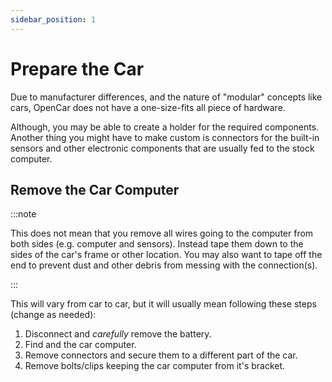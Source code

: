 ```yaml
---
sidebar_position: 1
---
```


# Prepare the Car

Due to manufacturer differences, and the nature of "modular" concepts like cars, OpenCar does not have a one-size-fits all piece of hardware.

Although, you may be able to create a holder for the required components. Another thing you might have to make custom is connectors for the built-in sensors and other electronic components that are usually fed to the stock computer.

## Remove the Car Computer

:::note

This does not mean that you remove all wires going to the computer from both sides (e.g. computer and sensors). Instead tape them down to the sides of the car's frame or other location. You may also want to tape off the end to prevent dust and other debris from messing with the connection(s).

:::

This will vary from car to car, but it will usually mean following these steps (change as needed):

1. Disconnect and *carefully* remove the battery.
2. Find and the car computer.
3. Remove connectors and secure them to a different part of the car.
4. Remove bolts/clips keeping the car computer from it's bracket.

